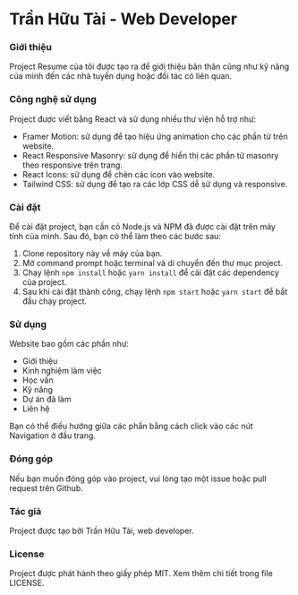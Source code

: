 # Trần Hữu Tài - Web Developer 
### Giới thiệu

<p>Project Resume của tôi được tạo ra để giới thiệu bản thân cũng như kỹ năng của mình đến các nhà tuyển dụng hoặc đối tác có liên quan.</p>

### Công nghệ sử dụng

<p>Project được viết bằng React và sử dụng nhiều thư viện hỗ trợ như:</p>

<ul>
<li>Framer Motion: sử dụng để tạo hiệu ứng animation cho các phần tử trên website.</li>
<li>React Responsive Masonry: sử dụng để hiển thị các phần tử masonry theo responsive trên trang.</li>
<li>React Icons: sử dụng để chèn các icon vào website.</li>
<li>Tailwind CSS: sử dụng để tạo ra các lớp CSS dễ sử dụng và responsive.</li>
</ul>

### Cài đặt

<p>Để cài đặt project, bạn cần có Node.js và NPM đã được cài đặt trên máy tính của mình. Sau đó, bạn có thể làm theo các bước sau:</p>

<ol>
<li>Clone repository này về máy của bạn.</li>
<li>Mở command prompt hoặc terminal và di chuyển đến thư mục project.</li>
<li>Chạy lệnh <code>npm install</code> hoặc <code>yarn install</code> để cài đặt các dependency của project.</li>
<li>Sau khi cài đặt thành công, chạy lệnh <code>npm start</code> hoặc <code>yarn start</code> để bắt đầu chạy project.</li>
</ol>

### Sử dụng
Website bao gồm các phần như:

<ul>
<li>Giới thiệu</li>
<li>Kinh nghiệm làm việc</li>
<li>Học vấn</li>
<li>Kỹ năng</li>
<li>Dự án đã làm</li>
<li>Liên hệ</li>
</ul>

Bạn có thể điều hướng giữa các phần bằng cách click vào các nút Navigation ở đầu trang.

### Đóng góp
Nếu bạn muốn đóng góp vào project, vui lòng tạo một issue hoặc pull request trên Github.

### Tác giả
Project được tạo bởi Trần Hữu Tài, web developer.

### License
Project được phát hành theo giấy phép MIT. Xem thêm chi tiết trong file LICENSE.



